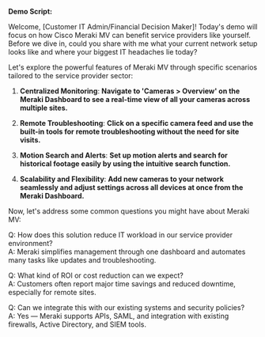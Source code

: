 **Demo Script:**

Welcome, [Customer IT Admin/Financial Decision Maker]! Today's demo will focus on how Cisco Meraki MV can benefit service providers like yourself. Before we dive in, could you share with me what your current network setup looks like and where your biggest IT headaches lie today?

Let's explore the powerful features of Meraki MV through specific scenarios tailored to the service provider sector:

1. **Centralized Monitoring**: **Navigate to 'Cameras > Overview' on the Meraki Dashboard to see a real-time view of all your cameras across multiple sites.**
   
2. **Remote Troubleshooting**: **Click on a specific camera feed and use the built-in tools for remote troubleshooting without the need for site visits.**

3. **Motion Search and Alerts**: **Set up motion alerts and search for historical footage easily by using the intuitive search function.**

4. **Scalability and Flexibility**: **Add new cameras to your network seamlessly and adjust settings across all devices at once from the Meraki Dashboard.**

Now, let's address some common questions you might have about Meraki MV:

Q: How does this solution reduce IT workload in our service provider environment?  
A: Meraki simplifies management through one dashboard and automates many tasks like updates and troubleshooting.

Q: What kind of ROI or cost reduction can we expect?  
A: Customers often report major time savings and reduced downtime, especially for remote sites.

Q: Can we integrate this with our existing systems and security policies?  
A: Yes — Meraki supports APIs, SAML, and integration with existing firewalls, Active Directory, and SIEM tools.